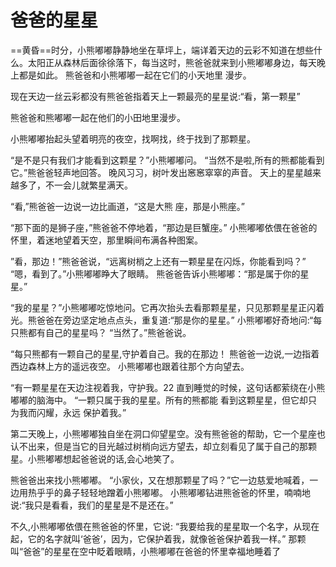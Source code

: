 # 爸爸的星星

==黄昏==时分，小熊嘟嘟静静地坐在草坪上，端详着天边的云彩不知道在想些什么。太阳正从森林后面徐徐落下，每当这时，熊爸爸就来到小熊嘟嘟身边，每天晚上都是如此。
熊爸爸和小熊嘟嘟一起在它们的小天地里
漫步。

现在天边一丝云彩都没有熊爸爸指着天上一颗最亮的星星说:“看，第一颗星”

熊爸爸和熊嘟嘟一起在他们的小田地里漫步。

小熊嘟嘟抬起头望着明亮的夜空，找啊找，终于找到了那颗星。

“是不是只有我们才能看到这颗星？”小熊嘟嘟问。
“当然不是啦,所有的熊都能看到它。”熊爸爸轻声地回答。
晚风习习，树叶发出窸窸窣窣的声音。
天上的星星越来越多了，不一会儿就繁星满天。

“看,”熊爸爸一边说一边比画道，“这是大熊
座，那是小熊座。”

“那下面的是狮子座，”熊爸爸不停地着，“那边是巨蟹座。”
小熊嘟嘟依偎在爸爸的怀里，着迷地望着天空，那里瞬间布满各种图案。

”看，那边！”熊爸爸说，“远离树梢之上还有一颗星星在闪烁，你能看到吗？”
“嗯，看到了。”小熊嘟嘟睁大了眼睛。
熊爸爸告诉小熊嘟嘟：“那是属于你的星星。”

“我的星星？”小熊嘟嘟吃惊地问。它再次抬头去看那颗星星，只见那颗星星正闪着光。熊爸爸在旁边坚定地点点头，重复道:“那是你的星星。”
小熊嘟嘟好奇地问:“每只熊都有自己的星星吗？
“当然了。”熊爸爸说。

“每只熊都有一颗自己的星星,守护着自己。我的在那边！
熊爸爸一边说,一边指着西边森林上方的遥远夜空。
小熊嘟嘟也跟着往那个方向望去。

“有一颗星星在天边注视着我，守护我。22
直到睡觉的时候，这句话都萦绕在小熊
嘟嘟的脑海中。
“一颗只属于我的星星。所有的熊都能
看到这颗星星，但它却只为我而闪耀，永远
保护着我。”

第二天晚上，小熊嘟嘟独自坐在洞口仰望星空。没有熊爸爸的帮助，它一个星座也认不出来，但是当它的目光越过树梢向远方望去，却立刻看见了属于自己的那颗星。小熊嘟嘟想起爸爸说的话,会心地笑了。

熊爸爸出来找小熊嘟嘟。
“小家伙，又在想那颗星了吗？”它一边慈爱地喊着，一边用热乎乎的鼻子轻轻地蹭着小熊嘟嘟。
小熊嘟嘟钻进熊爸爸的怀里，喃喃地说:“我只是看看，我们的星星是不是还在。”

不久,小熊嘟嘟依偎在熊爸爸的怀里，它说: “我要给我的星星取一个名字，从现在起，它的名字就叫‘爸爸’，因为，它保护着我，就像爸爸保护着我一样。”
那颗叫“爸爸”的星星在空中眨着眼睛，小熊嘟嘟在爸爸的怀里幸福地睡着了

